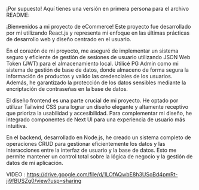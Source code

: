 
¡Por supuesto! Aquí tienes una versión en primera persona para el archivo README:

¡Bienvenidos a mi proyecto de eCommerce! Este proyecto fue desarrollado por mí utilizando React.js y representa mi enfoque en las últimas prácticas de desarrollo web y diseño centrado en el usuario.

En el corazón de mi proyecto, me aseguré de implementar un sistema seguro y eficiente de gestión de sesiones de usuario utilizando JSON Web Token (JWT) para el almacenamiento local. Utilicé PG Admin como mi sistema de gestión de base de datos, donde almaceno de forma segura la información de productos y valido las credenciales de los usuarios. Además, he garantizado la protección de los datos sensibles mediante la encriptación de contraseñas en la base de datos.

El diseño frontend es una parte crucial de mi proyecto. He optado por utilizar Tailwind CSS para lograr un diseño elegante y altamente receptivo que prioriza la usabilidad y accesibilidad. Para complementar mi diseño, he integrado componentes de Next UI para una experiencia de usuario más intuitiva.

En el backend, desarrollado en Node.js, he creado un sistema completo de operaciones CRUD para gestionar eficientemente los datos y las interacciones entre la interfaz de usuario y la base de datos. Esto me permite mantener un control total sobre la lógica de negocio y la gestión de datos de mi aplicación.


VIDEO : https://drive.google.com/file/d/1LOfAQwbE8h3USoBd4pmRt-ji9fBUSZg0/view?usp=sharing

